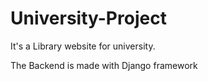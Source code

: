 # University-Project
It's a Library website for university.

The Backend is made with Django framework
